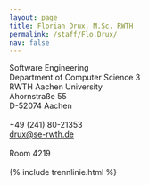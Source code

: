 ```yaml
---
layout: page
title: Florian Drux, M.Sc. RWTH
permalink: /staff/Flo.Drux/
nav: false
---
```


<div class="container">
    <div class="row">
        <div class="col-lg-4">
          Software Engineering<br>
          Department of Computer Science 3<br>
          RWTH Aachen University<br>
          Ahornstraße 55<br>
          D-52074 Aachen<br>
          <br>
          +49 (241) 80-21353<br>
          <a href="mailto:drux@se-rwth.de">drux@se-rwth.de</a><br>
          <br>
          Room 4219
        </div>
    </div>
</div>

<br>
{% include trennlinie.html %}
